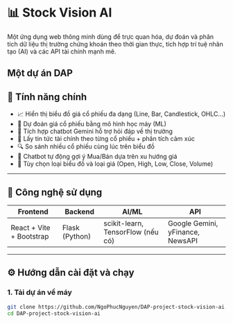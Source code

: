# 📊 Stock Vision AI

Một ứng dụng web thông minh dùng để trực quan hóa, dự đoán và phân tích dữ liệu thị trường chứng khoán theo thời gian thực, tích hợp trí tuệ nhân tạo (AI) và các API tài chính mạnh mẽ.

Một dự án DAP
---

## 🚀 Tính năng chính

- 📈 Hiển thị biểu đồ giá cổ phiếu đa dạng (Line, Bar, Candlestick, OHLC...)
- 🧠 Dự đoán giá cổ phiếu bằng mô hình học máy (ML)
- 🤖 Tích hợp chatbot Gemini hỗ trợ hỏi đáp về thị trường
- 📰 Lấy tin tức tài chính theo từng cổ phiếu + phân tích cảm xúc
- 🔍 So sánh nhiều cổ phiếu cùng lúc trên biểu đồ
- 💬 Chatbot tự động gợi ý Mua/Bán dựa trên xu hướng giá
- 🧩 Tùy chọn loại biểu đồ và loại giá (Open, High, Low, Close, Volume)

---

## 🧱 Công nghệ sử dụng

| Frontend | Backend | AI/ML | API |
|----------|---------|-------|-----|
| React + Vite + Bootstrap | Flask (Python) | scikit-learn, TensorFlow (nếu có) | Google Gemini, yFinance, NewsAPI |

---

## ⚙️ Hướng dẫn cài đặt và chạy

### 1. Tải dự án về máy

```bash
git clone https://github.com/NgoPhucNguyen/DAP-project-stock-vision-ai.git
cd DAP-project-stock-vision-ai
